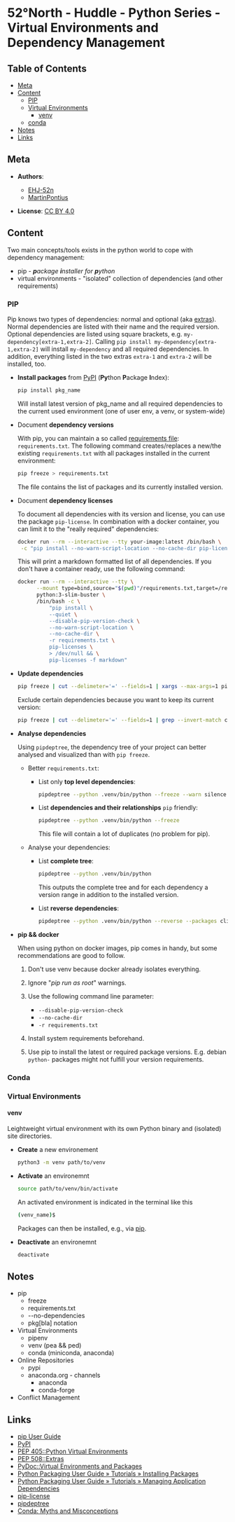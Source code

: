# 52°North - Huddle - Python Series - Virtual Environments and Dependency Management

## Table of Contents
* [Meta](#meta)
* [Content](#content)
  * [PIP](#pip)
  * [Virtual Environments](#virtual-environments)
    * [venv](#venv)
  * [conda](#conda)
* [Notes](#notes)
* [Links](#links)


## Meta

* **Authors**:
  * [EHJ-52n](https://github.com/ehj-52n)
  * [MartinPontius](https://github.com/MartinPontius)

* **License**: [CC BY 4.0](http://creativecommons.org/licenses/by/4.0/)


## Content

Two main concepts/tools exists in the python world to cope with dependency management:

* pip - _**p**ackage **i**nstaller for **p**ython_
* virtual environments - "isolated" collection of dependencies (and other requirements)


### PIP

Pip knows two types of dependencies: normal and optional (aka [extras](https://www.python.org/dev/peps/pep-0508/#extras)). Normal dependencies are listed with their name and the required version. Optional dependencies are listed using square brackets, e.g. `my-dependency[extra-1,extra-2]`. Calling `pip install my-dependency[extra-1,extra-2]` will install `my-dependency` and all required dependencies. In addition, everything listed in the two extras `extra-1` and `extra-2` will be installed, too.

* **Install packages** from [PyPI](https://pypi.org/) (**Py**thon **P**ackage **I**ndex):

  ```sh
  pip install pkg_name
  ```

  Will install latest version of pkg_name and all required dependencies to the current used environment (one of user env, a venv, or system-wide)

* Document **dependency versions**

  With pip, you can maintain a so called [requirements file](https://pip.pypa.io/en/stable/user_guide/#requirements-files): `requirements.txt`. The following command creates/replaces a new/the existing `requirements.txt` with all packages installed in the current environment:

  ```sh
  pip freeze > requirements.txt
  ```

  The file contains the list of packages and its currently installed version.

* Document **dependency licenses**

  To document all dependencies with its version and license, you can use the package `pip-license`. In combination with a docker container, you can limit it to the "really required" dependencies:

  ```sh
  docker run --rm --interactive --tty your-image:latest /bin/bash \
   -c "pip install --no-warn-script-location --no-cache-dir pip-licenses > /dev/null && .local/bin/pip-licenses -f markdown"
  ```

  This will print a markdown formatted list of all dependencies. If you don't have a container ready, use the following command:

  ```sh
  docker run --rm --interactive --tty \
        --mount type=bind,source="$(pwd)"/requirements.txt,target=/requirements.txt \
        python:3-slim-buster \
        /bin/bash -c \
            "pip install \
            --quiet \
            --disable-pip-version-check \
            --no-warn-script-location \
            --no-cache-dir \
            -r requirements.txt \
            pip-licenses \
            > /dev/null && \
            pip-licenses -f markdown"
  ```

* **Update dependencies**

  ```sh
  pip freeze | cut --delimeter='=' --fields=1 | xargs --max-args=1 pip install --upgrade
  ```

  Exclude certain dependencies because you want to keep its current version:

  ```sh
  pip freeze | cut --delimeter='=' --fields=1 | grep --invert-match click | xargs --max-args=1 pip install --upgrade
  ```

* **Analyse dependencies**

  Using `pipdeptree`, the dependency tree of your project can better analysed and visualized than with `pip freeze`.

  * Better `requirements.txt`:

    * List only **top level dependencies**:

      ```sh
      pipdeptree --python .venv/bin/python --freeze --warn silence | grep -E '^[a-zA-Z0-9\-]+'
      ```

    * List **dependencies and their relationships** `pip` friendly:

      ```sh
      pipdeptree --python .venv/bin/python --freeze
      ```

      This file will contain a lot of duplicates (no problem for pip).

  * Analyse your dependencies:

    * List **complete tree**:

      ```sh
      pipdeptree --python .venv/bin/python
      ```

      This outputs the complete tree and for each dependency a version range in addition to the installed version.

    * List **reverse dependencies**:

      ```sh
      pipdeptree --python .venv/bin/python --reverse --packages click
      ```

* **pip && docker**

  When using python on docker images, pip comes in handy, but some recommendations are good to follow.

  1. Don't use venv because docker already isolates everything.

  1. Ignore "_pip run as root_" warnings.

  1. Use the following command line parameter:

     * `--disable-pip-version-check`
     * `--no-cache-dir`
     * `-r requirements.txt`

  1. Install system requirements beforehand.

  1. Use pip to install the latest or required package versions. E.g. debian `python-` packages might not fulfill your version requirements.



### Conda


### Virtual Environments


#### venv

Leightweight virtual environment with its own Python binary and (isolated) site directories.

* **Create** a new environement

  ```sh
  python3 -m venv path/to/venv
  ```

* **Activate** an environemnt

  ```sh
  source path/to/venv/bin/activate
  ```

  An activated environment is indicated in the terminal like this

  ```sh
  (venv_name)$
  ```

  Packages can then be installed, e.g., via [pip](#pip).

* **Deactivate** an environemnt

  ```sh
  deactivate
  ```


## Notes

* pip
  * freeze
  * requirements.txt
  * --no-dependencies
  * pkg[bla] notation
* Virtual Environments
  * pipenv
  * venv (pea && ped)
  * conda (miniconda, anaconda)
* Online Repositories
  * pypi
  * anaconda.org - channels
    * anaconda
    * conda-forge
* Conflict Management


## Links

* [pip User Guide](https://pip.pypa.io/en/stable/user_guide/)
* [PyPI](https://pypi.org/)
* [PEP 405::Python Virtual Environments](https://www.python.org/dev/peps/pep-0405/)
* [PEP 508::Extras](https://www.python.org/dev/peps/pep-0508/#extras)
* [PyDoc::Virtual Environments and Packages](https://docs.python.org/3/tutorial/venv.html)
* [Python Packaging User Guide » Tutorials » Installing Packages](https://packaging.python.org/tutorials/installing-packages/)
* [Python Packaging User Guide » Tutorials » Managing Application Dependencies](https://packaging.python.org/tutorials/managing-dependencies/)
* [pip-license](https://pypi.org/project/pip-licenses/)
* [pipdeptree](https://pypi.org/project/pipdeptree/)
* [Conda: Myths and Misconceptions](https://jakevdp.github.io/blog/2016/08/25/conda-myths-and-misconceptions/)
